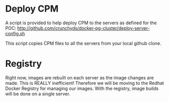 
Deploy CPM
==========

A script is provided to help deploy CPM to the servers
as defined for the POC:
	http://github.com/crunchyds/docker-pg-cluster/deploy-server-config.sh

This script copies CPM files to all the servers from your local
github clone.

Registry
========

Right now, images are rebuilt on each server as the image changes
are made.  This is REALLY inefficient!  Therefore we will be moving
to the Redhat Docker Registry for managing our images.  With the registry,
image builds will be done on a single server.

